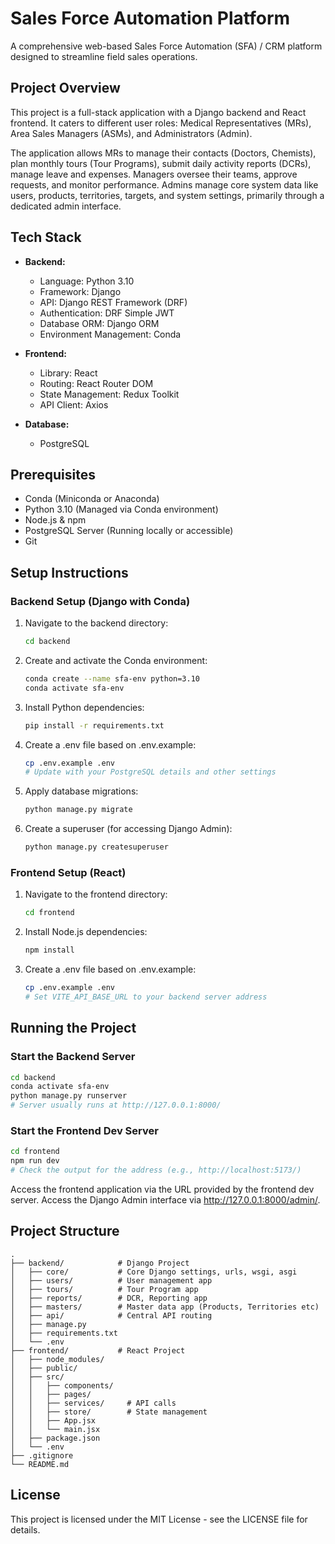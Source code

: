 # Sales Force Automation Platform

A comprehensive web-based Sales Force Automation (SFA) / CRM platform designed to streamline field sales operations.

## Project Overview

This project is a full-stack application with a Django backend and React frontend. It caters to different user roles: Medical Representatives (MRs), Area Sales Managers (ASMs), and Administrators (Admin).

The application allows MRs to manage their contacts (Doctors, Chemists), plan monthly tours (Tour Programs), submit daily activity reports (DCRs), manage leave and expenses. Managers oversee their teams, approve requests, and monitor performance. Admins manage core system data like users, products, territories, targets, and system settings, primarily through a dedicated admin interface.

## Tech Stack

- **Backend:**
  - Language: Python 3.10
  - Framework: Django
  - API: Django REST Framework (DRF)
  - Authentication: DRF Simple JWT
  - Database ORM: Django ORM
  - Environment Management: Conda

- **Frontend:**
  - Library: React
  - Routing: React Router DOM
  - State Management: Redux Toolkit
  - API Client: Axios

- **Database:**
  - PostgreSQL

## Prerequisites

- Conda (Miniconda or Anaconda)
- Python 3.10 (Managed via Conda environment)
- Node.js & npm
- PostgreSQL Server (Running locally or accessible)
- Git

## Setup Instructions

### Backend Setup (Django with Conda)

1. Navigate to the backend directory:
   ```bash
   cd backend
   ```

2. Create and activate the Conda environment:
   ```bash
   conda create --name sfa-env python=3.10
   conda activate sfa-env
   ```

3. Install Python dependencies:
   ```bash
   pip install -r requirements.txt
   ```

4. Create a .env file based on .env.example:
   ```bash
   cp .env.example .env
   # Update with your PostgreSQL details and other settings
   ```

5. Apply database migrations:
   ```bash
   python manage.py migrate
   ```

6. Create a superuser (for accessing Django Admin):
   ```bash
   python manage.py createsuperuser
   ```

### Frontend Setup (React)

1. Navigate to the frontend directory:
   ```bash
   cd frontend
   ```

2. Install Node.js dependencies:
   ```bash
   npm install
   ```

3. Create a .env file based on .env.example:
   ```bash
   cp .env.example .env
   # Set VITE_API_BASE_URL to your backend server address
   ```

## Running the Project

### Start the Backend Server

```bash
cd backend
conda activate sfa-env
python manage.py runserver
# Server usually runs at http://127.0.0.1:8000/
```

### Start the Frontend Dev Server

```bash
cd frontend
npm run dev
# Check the output for the address (e.g., http://localhost:5173/)
```

Access the frontend application via the URL provided by the frontend dev server. Access the Django Admin interface via http://127.0.0.1:8000/admin/.

## Project Structure

```
.
├── backend/            # Django Project
│   ├── core/           # Core Django settings, urls, wsgi, asgi
│   ├── users/          # User management app
│   ├── tours/          # Tour Program app
│   ├── reports/        # DCR, Reporting app
│   ├── masters/        # Master data app (Products, Territories etc)
│   ├── api/            # Central API routing
│   ├── manage.py
│   ├── requirements.txt
│   └── .env
├── frontend/           # React Project
│   ├── node_modules/
│   ├── public/
│   ├── src/
│   │   ├── components/
│   │   ├── pages/
│   │   ├── services/     # API calls
│   │   ├── store/        # State management
│   │   ├── App.jsx
│   │   └── main.jsx
│   ├── package.json
│   └── .env
├── .gitignore
└── README.md
```

## License

This project is licensed under the MIT License - see the LICENSE file for details.